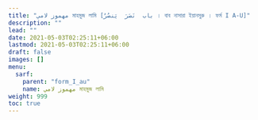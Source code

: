 ```yaml
---
title: "مهموز لامي মাহমুজ লামি [باب  نَصَرَ  يَنصُرُ । বাব নাসারা ইয়ানসুরু । ফর্ম I A-U]"
description: ""
lead: ""
date: 2021-05-03T02:25:11+06:00
lastmod: 2021-05-03T02:25:11+06:00
draft: false
images: []
menu: 
  sarf:
    parent: "form_I_au"
    name: مهموز لامي মাহমুজ লামি
weight: 999
toc: true
---
```



